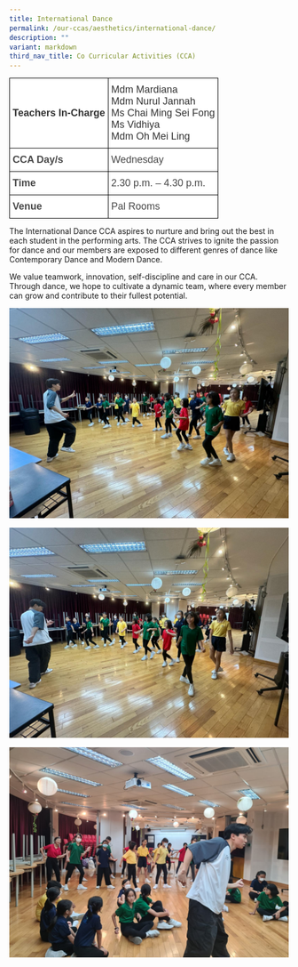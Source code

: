 ```yaml
---
title: International Dance
permalink: /our-ccas/aesthetics/international-dance/
description: ""
variant: markdown
third_nav_title: Co Curricular Activities (CCA)
---
```

<style type="text/css">
.tg  {border-collapse:collapse;border-spacing:0;}
.tg td{border-color:black;border-style:solid;border-width:1px;font-family:Arial, sans-serif;font-size:14px;
  overflow:hidden;padding:10px 5px;word-break:normal;}
.tg th{border-color:black;border-style:solid;border-width:1px;font-family:Arial, sans-serif;font-size:14px;
  font-weight:normal;overflow:hidden;padding:10px 5px;word-break:normal;}
.tg .tg-ntp0{background-color:#FFF;color:#323232;font-size:18px;font-weight:bold;text-align:left;vertical-align:middle}
.tg .tg-y8at{background-color:#FFF;color:#323232;font-size:18px;text-align:left;vertical-align:middle}
.tg .tg-749x{background-color:#FFF;color:#484848;font-size:18px;font-weight:bold;text-align:left;vertical-align:middle}
.tg .tg-hivq{background-color:#FFF;color:#484848;font-size:18px;text-align:left;vertical-align:middle}
</style>
<table class="tg">
<thead>
  <tr>
    <th class="tg-ntp0"><span style="font-weight:bold;color:#323232">Teachers In-Charge</span></th>
    <th class="tg-y8at">Mdm Mardiana<br>Mdm Nurul Jannah<br><span style="font-weight:normal;color:#323232">Ms Chai Ming Sei Fong<br>Ms Vidhiya<br>Mdm Oh Mei Ling</span></th>
  </tr>
</thead>
<tbody>
  <tr>
    <td class="tg-749x">CCA Day/s</td>
    <td class="tg-hivq"><span style="color:#484848;background-color:#FFF">Wednesday</span></td>
  </tr>
  <tr>
    <td class="tg-749x">Time</td>
    <td class="tg-hivq"><span style="color:#484848;background-color:#FFF">2.30 p.m. – 4.30 p.m.</span></td>
  </tr>
  <tr>
    <td class="tg-749x">Venue</td>
    <td class="tg-hivq"><span style="color:#484848;background-color:#FFF">Pal Rooms</span></td>
  </tr>
</tbody>
</table>

The International Dance CCA aspires to nurture and bring out the best in each student in the performing arts. The CCA strives to ignite the passion for dance and our members are exposed to different genres of dance like Contemporary Dance and Modern Dance. 

We value teamwork, innovation, self-discipline and care in our CCA. Through dance, we hope to cultivate a dynamic team, where every member can grow and contribute to their fullest potential.

![](/images/WhatsApp_Image_2024_01_18_at_07_15_59.jpg)

![](/images/WhatsApp_Image_2024_01_18_at_07_04_25.jpg)

![](/images/WhatsApp_Image_2024_01_17_at_16_30_39.jpg)